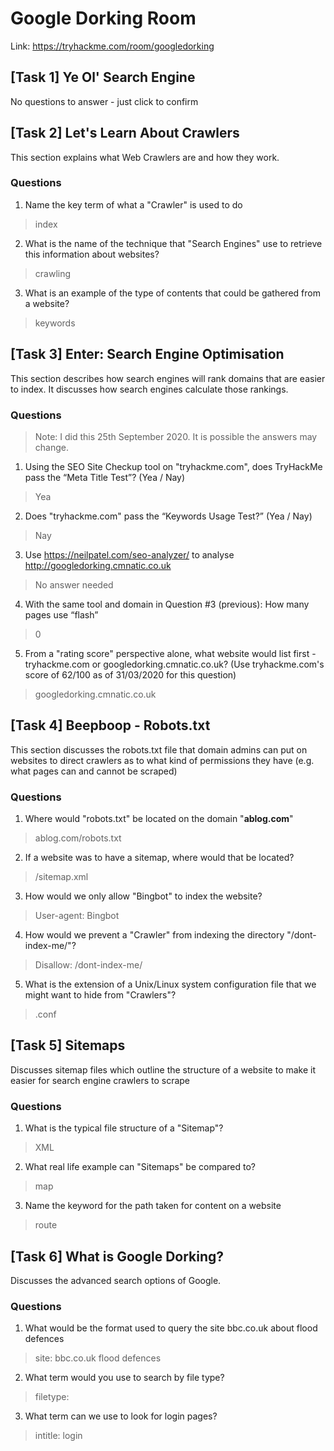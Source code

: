 # Google Dorking Room

Link: https://tryhackme.com/room/googledorking

## [Task 1] Ye Ol' Search Engine
No questions to answer - just click to confirm

## [Task 2] Let's Learn About Crawlers
This section explains what Web Crawlers are and how they work.

### Questions
1. Name the key term of what a "Crawler" is used to do
> index

2. What is the name of the technique that "Search Engines" use to retrieve this information about websites?
> crawling

3. What is an example of the type of contents that could be gathered from a website?
> keywords

## [Task 3] Enter: Search Engine Optimisation
This section describes how search engines will rank domains that are easier to index. It discusses how search engines calculate those rankings.

### Questions
> Note: I did this 25th September 2020. It is possible the answers may change.

1. Using the SEO Site Checkup tool on "tryhackme.com", does TryHackMe pass the “Meta Title Test”? (Yea / Nay)
> Yea

2. Does "tryhackme.com" pass the “Keywords Usage Test?” (Yea / Nay)
> Nay

3. Use https://neilpatel.com/seo-analyzer/ to analyse http://googledorking.cmnatic.co.uk
> No answer needed

4. With the same tool and domain in Question #3 (previous): How many pages use “flash”
> 0

5. From a "rating score" perspective alone, what website would list first - tryhackme.com or googledorking.cmnatic.co.uk? (Use tryhackme.com's score of 62/100 as of 31/03/2020 for this question)
> googledorking.cmnatic.co.uk

## [Task 4] Beepboop - Robots.txt
This section discusses the robots.txt file that domain admins can put on websites to direct crawlers as to what kind of permissions they have (e.g. what pages can and cannot be scraped)

### Questions
1. Where would "robots.txt" be located on the domain "**ablog.com**"
> ablog.com/robots.txt

2. If a website was to have a sitemap, where would that be located?
> /sitemap.xml

3. How would we only allow "Bingbot" to index the website?
> User-agent: Bingbot

4. How would we prevent a "Crawler" from indexing the directory "/dont-index-me/"?
> Disallow: /dont-index-me/

5. What is the extension of a Unix/Linux system configuration file that we might want to hide from "Crawlers"?
> .conf

## [Task 5] Sitemaps
Discusses sitemap files which outline the structure of a website to make it easier for search engine crawlers to scrape

### Questions
1. What is the typical file structure of a "Sitemap"?
> XML

2. What real life example can "Sitemaps" be compared to?
> map

3. Name the keyword for the path taken for content on a website
> route

## [Task 6] What is Google Dorking?
Discusses the advanced search options of Google.

### Questions
1. What would be the format used to query the site bbc.co.uk about flood defences
> site: bbc.co.uk flood defences

2. What term would you use to search by file type?
> filetype:

3. What term can we use to look for login pages?
> intitle: login
